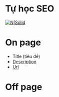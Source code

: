 # Tự học SEO
[![N|Solid](https://cldup.com/dTxpPi9lDf.thumb.png)](https://nodesource.com/products/nsolid)
# On page
* Title (tiêu đề)
* [Description](https://github.com/nguyendev/kinh_nghiem_seo/blob/master/OnPage/Description.md)
* [Url](https://github.com/nguyendev/kinh_nghiem_seo/blob/master/OnPage/Url.md)
# Off page
